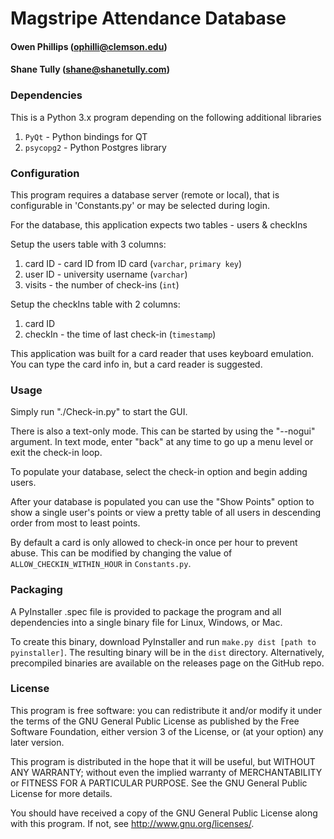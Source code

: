 Magstripe Attendance Database
=============================

#### Owen Phillips (ophilli@clemson.edu)
#### Shane Tully (shane@shanetully.com)

### Dependencies

This is a Python 3.x program depending on the following additional libraries 
   1. `PyQt` - Python bindings for QT 
   1. `psycopg2` - Python Postgres library

### Configuration

This program requires a database server (remote or local), that is configurable in 'Constants.py' or may be selected during login.

For the database, this application expects two tables - users & checkIns

Setup the users table with 3 columns: 
   1. card ID        - card ID from ID card (`varchar`, `primary key`) 
   1. user ID        - university username (`varchar`) 
   1. visits         - the number of check-ins (`int`)
   
Setup the checkIns table with 2 columns: 
   1. card ID 
   1. checkIn  - the time of last check-in (`timestamp`)
   
This application was built for a card reader that uses keyboard emulation. You can type the card info in, but a card reader is suggested.

### Usage

Simply run "./Check-in.py" to start the GUI. 

There is also a text-only mode. This can be started by using the "--nogui" argument.
In text mode, enter "back" at any time to go up a menu level or exit the check-in loop.

To populate your database, select the check-in option and begin adding users.

After your database is populated you can use the "Show Points" option to show a single user's points or view a pretty table of all users in descending order from most to least points.

By default a card is only allowed to check-in once per hour to prevent abuse.  This can be modified by changing the value of `ALLOW_CHECKIN_WITHIN_HOUR`  in `Constants.py`.

### Packaging

A PyInstaller .spec file is provided to package the program and all  dependencies into a single binary file for Linux, Windows, or Mac.

To create this binary, download PyInstaller and run `make.py dist [path to pyinstaller]`. The resulting binary will be in the `dist` directory. 
Alternatively, precompiled binaries are available on the releases page on the GitHub repo.

### License

This program is free software: you can redistribute it and/or modify 
it under the terms of the GNU General Public License as published by 
the Free Software Foundation, either version 3 of the License, or 
(at your option) any later version.

This program is distributed in the hope that it will be useful, 
but WITHOUT ANY WARRANTY; without even the implied warranty of 
MERCHANTABILITY or FITNESS FOR A PARTICULAR PURPOSE.  See the 
GNU General Public License for more details.

You should have received a copy of the GNU General Public License 
along with this program.  If not, see <http://www.gnu.org/licenses/>. 